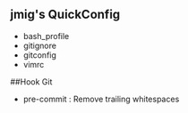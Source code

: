 jmig's QuickConfig
------------------

* bash_profile
* gitignore
* gitconfig
* vimrc

##Hook Git

* pre-commit : Remove trailing whitespaces

